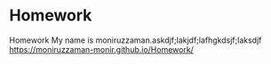 # Homework
Homework
My name is moniruzzaman.askdjf;lakjdf;lafhgkdsjf;laksdjf
https://moniruzzaman-monir.github.io/Homework/
